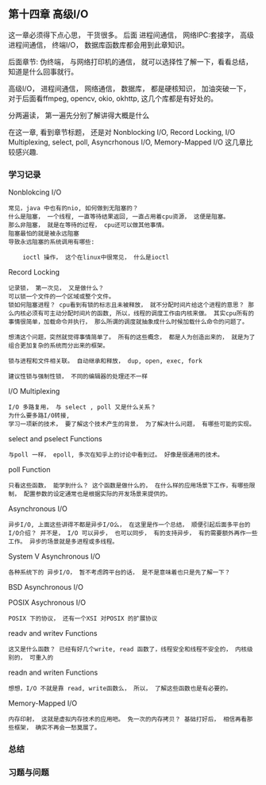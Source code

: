 
## 第十四章 高级I/O

这一章必须得下点心思， 干货很多。 后面 进程间通信， 网络IPC:套接字， 高级进程间通信， 终端I/O， 数据库函数库都会用到此章知识。 

后面章节: 伪终端， 与网络打印机的通信， 就可以选择性了解一下，看看总结， 知道是什么回事就行。 

高级I/O， 进程间通信， 网络通信， 数据库， 都是硬核知识， 加油突破一下， 对于后面看ffmpeg, opencv, okio, okhttp, 这几个库都是有好处的。 

分两遍读， 第一遍先分别了解讲得大概是什么

在这一章, 看到章节标题， 还是对 Nonblocking I/O, Record Locking, I/O Multiplexing, select, poll, Asyncrhonous I/O, Memory-Mapped I/O 这几章比较感兴趣. 

### 学习记录

Nonblokcing I/O
	
	常见，java 中也有的nio, 如何做到无阻塞的？ 
	什么是阻塞， 一个线程, 一直等待结果返回, 一直占用着cpu资源， 这便是阻塞。 
	那么非阻塞， 就是在等待的过程， cpu还可以做其他事情。
	阻塞最怕的就是被永远阻塞
	导致永远阻塞的系统调用有哪些:

		ioctl 操作， 这个在linux中很常见， 什么是ioctl
		

Record Locking

	记录锁， 第一次见， 又是做什么？ 
	可以锁一个文件的一个区域或整个文件。
	锁如何阻塞进程？ cpu看到有锁的标志且未被释放， 就不分配时间片给这个进程的意思？ 那么内核必须有可主动分配时间片的函数, 所以，线程的调度工作由内核来做。 其实cpu所有的事情很简单，加载命令并执行， 那么所谓的调度就抽象成什么时候加载什么命令的问题了。

	想清这个问题，突然就觉得事情简单了。 所有的这些概念， 都是人为创造出来的， 就是为了组合更加复杂的系统而分出来的框架。

	锁与进程和文件相关联。 自动继承和释放， dup, open, exec, fork 
	
	建议性锁与强制性锁， 不同的编辑器的处理还不一样

I/O Multiplexing

	I/O 多路复用， 与 select , poll 又是什么关系？ 
	为什么要多路I/O转接,
	学习一项新的技术， 要了解这个技术产生的背景， 为了解决什么问题， 有哪些可能的实现。

select and pselect Functions

	与poll 一样， epoll, 多次在知乎上的讨论中看到过。 好像是很通用的技术。 

poll Function

	只看这些函数， 能学到什么？ 这个函数是做什么的， 在什么样的应用场景下工作，有哪些限制， 配置参数的设定通常也是根据实际的开发场景来提供的。 

Asynchronous I/O

	异步I/O, 上面这些讲得不都是异步I/O么， 在这里是作一个总结， 顺便引起后面多平台的I/O介绍？ 并不是， I/O 可以异步， 也可以同步， 有的支持异步， 有的需要额外再作一些工作。 异步的场景就是多进程或多线程。 

System V Asynchronous I/O

	各种系统下的 异步I/O， 暂不考虑跨平台的话， 是不是意味着也只是先了解一下？ 

BSD Asynchronous I/O

POSIX Asychronous I/O
	
	POSIX 下的协议， 还有一个XSI 对POSIX 的扩展协议

readv and writev Functions

	这又是什么函数？ 已经有好几个write, read 函数了，线程安全和线程不安全的， 内核级别的， 可重入的

readn and writen Functions

	想想，I/O 不就是靠 read, write函数么， 所以， 了解这些函数也是有必要的。 

Memory-Mapped I/O

	内存印射， 这就是虚拟内存技术的应用吧。 免一次的内存拷贝？ 基础打好后， 相信再看那些框架， 确实不再会一愁莫展了。 

### 总结

### 习题与问题
